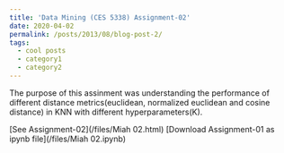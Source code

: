 ```yaml
---
title: 'Data Mining (CES 5338) Assignment-02'
date: 2020-04-02
permalink: /posts/2013/08/blog-post-2/
tags:
  - cool posts
  - category1
  - category2
---
```


The purpose of this assinment was understanding the performance of different distance metrics(euclidean, normalized euclidean and cosine distance) in KNN with different hyperparameters(K).

[See Assignment-02](/files/Miah 02.html)
[Download Assignment-01 as ipynb file](/files/Miah 02.ipynb)
